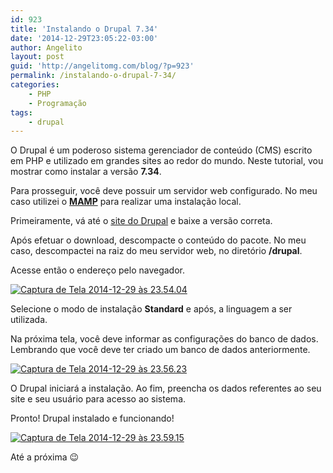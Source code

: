```yaml
---
id: 923
title: 'Instalando o Drupal 7.34'
date: '2014-12-29T23:05:22-03:00'
author: Angelito
layout: post
guid: 'http://angelitomg.com/blog/?p=923'
permalink: /instalando-o-drupal-7-34/
categories:
    - PHP
    - Programação
tags:
    - drupal
---
```


O Drupal é um poderoso sistema gerenciador de conteúdo (CMS) escrito em PHP e utilizado em grandes sites ao redor do mundo. Neste tutorial, vou mostrar como instalar a versão **7.34**.

Para prosseguir, você deve possuir um servidor web configurado. No meu caso utilizei o [**MAMP**](http://www.mamp.info/) para realizar uma instalação local.

Primeiramente, vá até o [site do Drupal](http://drupal.org) e baixe a versão correta.

Após efetuar o download, descompacte o conteúdo do pacote. No meu caso, descompactei na raiz do meu servidor web, no diretório **/drupal**.

Acesse então o endereço pelo navegador.

[![Captura de Tela 2014-12-29 às 23.54.04](http://angelitomg.github.io/wp-content/uploads/2014/12/Captura-de-Tela-2014-12-29-às-23.54.04-300x225.png)](http://angelitomg.github.io/wp-content/uploads/2014/12/Captura-de-Tela-2014-12-29-às-23.54.04.png)

Selecione o modo de instalação **Standard** e após, a linguagem a ser utilizada.

Na próxima tela, você deve informar as configurações do banco de dados. Lembrando que você deve ter criado um banco de dados anteriormente.

[![Captura de Tela 2014-12-29 às 23.56.23](http://angelitomg.github.io/wp-content/uploads/2014/12/Captura-de-Tela-2014-12-29-às-23.56.23-300x227.png)](http://angelitomg.github.io/wp-content/uploads/2014/12/Captura-de-Tela-2014-12-29-às-23.56.23.png)

O Drupal iniciará a instalação. Ao fim, preencha os dados referentes ao seu site e seu usuário para acesso ao sistema.

Pronto! Drupal instalado e funcionando!

[![Captura de Tela 2014-12-29 às 23.59.15](http://angelitomg.github.io/wp-content/uploads/2014/12/Captura-de-Tela-2014-12-29-às-23.59.15-300x212.png)](http://angelitomg.github.io/wp-content/uploads/2014/12/Captura-de-Tela-2014-12-29-às-23.59.15.png)

Até a próxima 😉